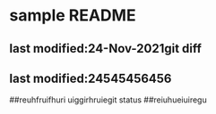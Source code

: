 # sample README
## last modified:24-Nov-2021git diff
## last modified:24545456456
##reuhfruifhuri uiggirhruiegit status
##reiuhueiuiregu